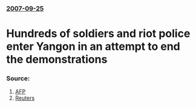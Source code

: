 ### [2007-09-25](/news/2007/09/25/index.md)

#  Hundreds of soldiers and riot police enter Yangon in an attempt to end the demonstrations 




### Source:

1. [AFP](http://afp.google.com/article/ALeqM5hmk1Cp4X5TBx0Mnu2KUkYtUiLFsw)
2. [Reuters](http://ca.today.reuters.com/news/newsArticle.aspx?type=topNews&storyID=2007-09-25T150137Z_01_B588599_RTRIDST_0_NEWS-MYANMAR-COL.XML)
